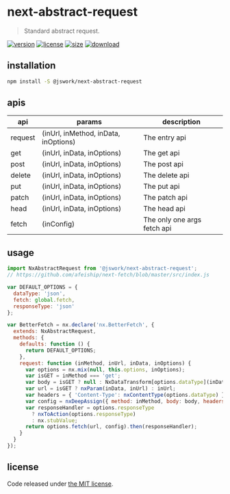 # next-abstract-request
> Standard abstract request.

[![version][version-image]][version-url]
[![license][license-image]][license-url]
[![size][size-image]][size-url]
[![download][download-image]][download-url]

## installation
```bash
npm install -S @jswork/next-abstract-request
```

## apis
| api     | params                               | description                 |
| ------- | ------------------------------------ | --------------------------- |
| request | (inUrl, inMethod, inData, inOptions) | The entry api               |
| get     | (inUrl, inData, inOptions)           | The get api                 |
| post    | (inUrl, inData, inOptions)           | The post api                |
| delete  | (inUrl, inData, inOptions)           | The delete api              |
| put     | (inUrl, inData, inOptions)           | The put api                 |
| patch   | (inUrl, inData, inOptions)           | The patch api               |
| head    | (inUrl, inData, inOptions)           | The head api                |
| fetch   | (inConfig)                           | The only one args fetch api |



## usage
```js
import NxAbstractRequest from '@jswork/next-abstract-request';
// https://github.com/afeiship/next-fetch/blob/master/src/index.js

var DEFAULT_OPTIONS = {
  dataType: 'json',
  fetch: global.fetch,
  responseType: 'json'
};

var BetterFetch = nx.declare('nx.BetterFetch', {
  extends: NxAbstractRequest,
  methods: {
    defaults: function () {
      return DEFAULT_OPTIONS;
    },
    request: function (inMethod, inUrl, inData, inOptions) {
      var options = nx.mix(null, this.options, inOptions);
      var isGET = inMethod === 'get';
      var body = isGET ? null : NxDataTransform[options.dataType](inData);
      var url = isGET ? nxParam(inData, inUrl) : inUrl;
      var headers = { 'Content-Type': nxContentType(options.dataType) };
      var config = nxDeepAssign({ method: inMethod, body: body, headers: headers }, options);
      var responseHandler = options.responseType
        ? nxToAction(options.responseType)
        : nx.stubValue;
      return options.fetch(url, config).then(responseHandler);
    }
  }
});
```

## license
Code released under [the MIT license](https://github.com/afeiship/next-abstract-request/blob/master/LICENSE.txt).

[version-image]: https://img.shields.io/npm/v/@jswork/next-abstract-request
[version-url]: https://npmjs.org/package/@jswork/next-abstract-request

[license-image]: https://img.shields.io/npm/l/@jswork/next-abstract-request
[license-url]: https://github.com/afeiship/next-abstract-request/blob/master/LICENSE.txt

[size-image]: https://img.shields.io/bundlephobia/minzip/@jswork/next-abstract-request
[size-url]: https://github.com/afeiship/next-abstract-request/blob/master/dist/next-abstract-request.min.js

[download-image]: https://img.shields.io/npm/dm/@jswork/next-abstract-request
[download-url]: https://www.npmjs.com/package/@jswork/next-abstract-request
